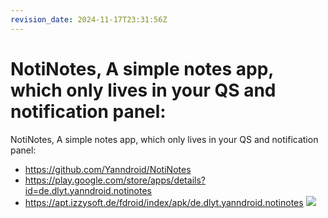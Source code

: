 ```yaml
---
revision_date: 2024-11-17T23:31:56Z
---
```

# NotiNotes, A simple notes app, which only lives in your QS and notification panel:
NotiNotes, A simple notes app, which only lives in your QS and notification panel:
* https://github.com/Yanndroid/NotiNotes
* https://play.google.com/store/apps/details?id=de.dlyt.yanndroid.notinotes
* https://apt.izzysoft.de/fdroid/index/apk/de.dlyt.yanndroid.notinotes
![](https://apt.izzysoft.de/fdroid/repo/de.dlyt.yanndroid.notinotes/en-US/phoneScreenshots/01.jpg)